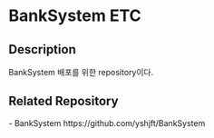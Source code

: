 <h1>BankSystem ETC</h1>

<h2>Description</h2>
BankSystem 배포를 위한 repository이다.

<h2>Related Repository</h2>
- BankSystem  
  https://github.com/yshjft/BankSystem




